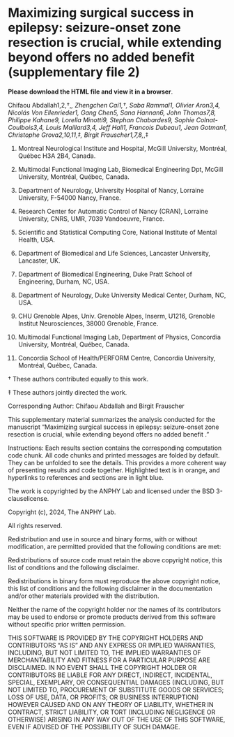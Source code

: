 # Maximizing surgical success in epilepsy: seizure-onset zone resection is crucial, while extending beyond offers no added benefit (supplementary file 2)

**Please download the HTML file and view it in a browser**. 

Chifaou Abdallah1,2,†,*, Zhengchen Cai1,†, Saba Rammal1, Olivier Aron3,4, Nicolás Von Ellenrieder1, Gang Chen5, Sana Hannan6, John Thomas7,8, Philippe Kahane9, Lorella Minotti9, Stephan Chabardes9, Sophie Colnat-Coulbois3,4, Louis Maillard3,4, Jeff Hall1, Francois Dubeau1, Jean Gotman1, Christophe Grova2,10,11,‡, Birgit Frauscher1,7,8,*,‡

1. Montreal Neurological Institute and Hospital, McGill University, Montréal, Québec H3A 2B4, Canada.

2. Multimodal Functional Imaging Lab, Biomedical Engineering Dpt, McGill University, Montréal, Québec, Canada.

3. Department of Neurology, University Hospital of Nancy, Lorraine University, F-54000 Nancy, France.

4. Research Center for Automatic Control of Nancy (CRAN), Lorraine University, CNRS, UMR, 7039 Vandoeuvre, France.

5. Scientific and Statistical Computing Core, National Institute of Mental Health, USA.

6. Department of Biomedical and Life Sciences, Lancaster University, Lancaster, UK.

7. Department of Biomedical Engineering, Duke Pratt School of Engineering, Durham, NC, USA.

8. Department of Neurology, Duke University Medical Center, Durham, NC, USA.

9. CHU Grenoble Alpes, Univ. Grenoble Alpes, Inserm, U1216, Grenoble Institut Neurosciences, 38000 Grenoble, France.

10. Multimodal Functional Imaging Lab, Department of Physics, Concordia University, Montréal, Québec, Canada.

11. Concordia School of Health/PERFORM Centre, Concordia University, Montréal, Québec, Canada.

† These authors contributed equally to this work.

‡ These authors jointly directed the work.

Corresponding Author: Chifaou Abdallah and Birgit Frauscher 

This supplementary material summarizes the analysis conducted for the manuscript “Maximizing surgical success in epilepsy: seizure-onset zone resection is crucial, while extending beyond offers no added benefit .” 

Instructions: Each results section contains the corresponding computation code chunk. All code chunks and printed messages are folded by default. They can be unfolded to see the details. This provides a more coherent way of presenting results and code together. Highlighted text is in orange, and hyperlinks to references and sections are in light blue.

The work is copyrighted by the ANPHY Lab and licensed under the BSD 3-clauselicense.

Copyright (c), 2024, The ANPHY Lab.

All rights reserved.

Redistribution and use in source and binary forms, with or without modification, are permitted provided that the following conditions are met:

Redistributions of source code must retain the above copyright notice, this list of conditions and the following disclaimer.

Redistributions in binary form must reproduce the above copyright notice, this list of conditions and the following disclaimer in the documentation and/or other materials provided with the distribution.

Neither the name of the copyright holder nor the names of its contributors may be used to endorse or promote products derived from this software without specific prior written permission.

THIS SOFTWARE IS PROVIDED BY THE COPYRIGHT HOLDERS AND CONTRIBUTORS “AS IS” AND ANY EXPRESS OR IMPLIED WARRANTIES, INCLUDING, BUT NOT LIMITED TO, THE IMPLIED WARRANTIES OF MERCHANTABILITY AND FITNESS FOR A PARTICULAR PURPOSE ARE DISCLAIMED. IN NO EVENT SHALL THE COPYRIGHT HOLDER OR CONTRIBUTORS BE LIABLE FOR ANY DIRECT, INDIRECT, INCIDENTAL, SPECIAL, EXEMPLARY, OR CONSEQUENTIAL DAMAGES (INCLUDING, BUT NOT LIMITED TO, PROCUREMENT OF SUBSTITUTE GOODS OR SERVICES; LOSS OF USE, DATA, OR PROFITS; OR BUSINESS INTERRUPTION) HOWEVER CAUSED AND ON ANY THEORY OF LIABILITY, WHETHER IN CONTRACT, STRICT LIABILITY, OR TORT (INCLUDING NEGLIGENCE OR OTHERWISE) ARISING IN ANY WAY OUT OF THE USE OF THIS SOFTWARE, EVEN IF ADVISED OF THE POSSIBILITY OF SUCH DAMAGE.
